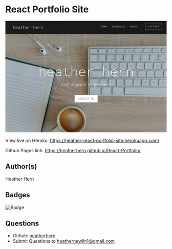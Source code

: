 # React Portfolio Site

![Portfolio Site Photo](./src/images/portfoliosite.png "Portfolio Site Photo")

View live on Heroku: https://heather-react-portfolio-site.herokuapp.com/

Github Pages link: https://heatherhern.github.io/React-Portfolio/

## Author(s)
Heather Hern

## Badges
![Badge](https://img.shields.io/badge/license-MIT-<green>)  

## Questions
* Github: [heatherhern](http://github.com/heatherhern)
* Submit Questions to [heathernewlin1@gmail.com](heathernewlin1@gmail.com)